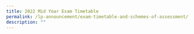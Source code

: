```yaml
---
title: 2022 Mid Year Exam Timetable
permalink: /lp-announcement/exam-timetable-and-schemes-of-assessment/
description: ""
---
```

